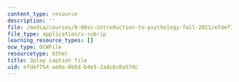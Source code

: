 ```yaml
---
content_type: resource
description: ''
file: /media/courses/9-00sc-introduction-to-psychology-fall-2011/efdef754ae0a8b5db4e52adc6c8a57dc_yBYebcVw8Zk.srt
file_type: application/x-subrip
learning_resource_types: []
ocw_type: OCWFile
resourcetype: Other
title: 3play caption file
uid: efdef754-ae0a-8b5d-b4e5-2adc6c8a57dc
---
```

